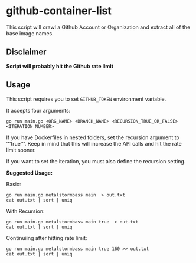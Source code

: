 # github-container-list

This script will crawl a Github Account or Organization and extract all of the base image names.

## Disclaimer

<b> Script will probably hit the Github rate limit</b>

## Usage

This script requires you to set ```GITHUB_TOKEN``` environment variable.

It accepts four arguments:

```
go run main.go <ORG_NAME> <BRANCH_NAME> <RECURSION_TRUE_OR_FALSE> <ITERATION_NUMBER>
```

If you have Dockerfiles in nested folders, set the recursion argument to '''true'''. Keep in mind that this will increase the API calls and hit the rate limit sooner.

If you want to set the iteration, you must also define the recursion setting.

<b> Suggested Usage: </B>

Basic:

```
go run main.go metalstormbass main  > out.txt
cat out.txt | sort | uniq
```

With Recursion: 
```
go run main.go metalstormbass main true  > out.txt
cat out.txt | sort | uniq
```

Continuiing after hitting rate limit:
```
go run main.go metalstormbass main true 160 >> out.txt
cat out.txt | sort | uniq
```